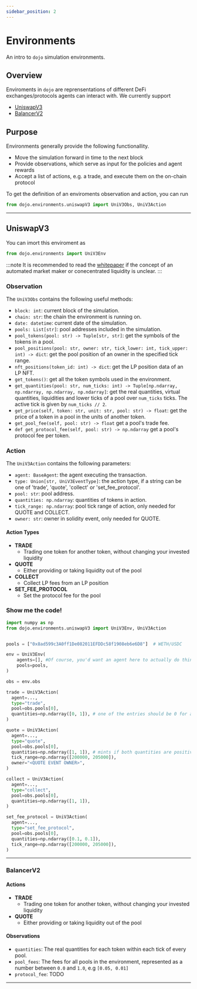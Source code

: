 ```yaml
---
sidebar_position: 2
---
```


# Environments

An intro to `dojo` simulation environments.

## Overview

Enviroments in `dojo` are reprensentations of different DeFi exchanges/protocols agents can interact with.
We currently support
- [UniswapV3](#uniswapv3)
- [BalancerV2](#balancerv2)

## Purpose
Environments generally provide the following functionallity.

- Move the simulation forward in time to the next block
- Provide observations, which serve as input for the policies and agent rewards
- Accept a list of actions, e.g. a trade, and execute them on the on-chain protocol

To get the definition of an enviroments observation and action, you can run
```python
from dojo.environments.uniswapV3 import UniV3Obs, UniV3Action
```
---

## UniswapV3
You can imort this enviroment as 
```python
from dojo.environments import UniV3Env
```

:::note
It is recommended to read the [whitepaper](https://uniswap.org/whitepaper-v3.pdf) if the concept of an automated market maker or conecentrated liquidity is unclear.
:::

### Observation
The `UniV3Obs` contains the following useful methods:
- `block: int`: current block of the simulation.
- `chain: str`: the chain the environment is running on.
- `date: datetime`: current date of the simulation.
- `pools: List[str]`: pool addresses included in the simulation.
- `pool_tokens(pool: str) -> Tuple[str, str]`: get the symbols of the tokens in a pool.
- `pool_positions(pool: str, owner: str, tick_lower: int, tick_upper: int) -> dict`: get the pool position of an owner in the specified tick range.
- `nft_positions(token_id: int) -> dict`: get the LP position data of an LP NFT.
- `get_tokens()`: get all the token symbols used in the environment.
- `get_quantities(pool: str, num_ticks: int) -> Tuple[np.ndarray, np.ndarray, np.ndarray, np.ndarray]`: get the real quantities, virtual quantities, liquidities and lower ticks of a pool over `num_ticks` ticks. The active tick is given by `num_ticks // 2`.
- `get_price(self, token: str, unit: str, pool: str) -> float`: get the price of a token in a pool in the units of another token.
- `get_pool_fee(self, pool: str) -> float` get a pool's trade fee.
- `def get_protocol_fee(self, pool: str) -> np.ndarray` get a pool's protocol fee per token.

### Action
The `UniV3Action` contains the following parameters:
- `agent: BaseAgent`: the agent executing the transaction.
- `type: Union[str, UniV3EventType]`: the action type, if a string can be one of 'trade', 'quote', 'collect' or 'set_fee_protocol'.
- `pool: str`: pool address.
- `quantities: np.ndarray`: quantities of tokens in action.
- `tick_range: np.ndarray`: pool tick range of action, only needed for QUOTE and COLLECT.
- `owner: str`: owner in solidity event, only needed for QUOTE.

#### Action Types
- **TRADE**
  - Trading one token for another token, without changing your invested liquidity
- **QUOTE**
  - Either providing or taking liquidity out of the pool
- **COLLECT**
  - Collect LP fees from an LP position
- **SET_FEE_PROTOCOL**
  - Set the protocol fee for the pool

### Show me the code!

```python
import numpy as np
from dojo.environments.uniswapV3 import UniV3Env, UniV3Action


pools = ["0x8ad599c3A0ff1De082011EFDDc58f1908eb6e6D8"]  # WETH/USDC

env = UniV3Env(
    agents=[], #Of course, you'd want an agent here to actually do things
    pools=pools,
)

obs = env.obs

trade = UniV3Action(
  agent=...,
  type="trade",
  pool=obs.pools[0],
  quantities=np.ndarray([0, 1]), # one of the entries should be 0 for a trade
)

quote = UniV3Action(
  agent=...,
  type="quote",
  pool=obs.pools[0],
  quantities=np.ndarray([1, 1]), # mints if both quantities are positive, burns if both are negative
  tick_range=np.ndarray([200000, 205000]),
  owner="<QUOTE EVENT OWNER>",
)

collect = UniV3Action(
  agent=...,
  type="collect",
  pool=obs.pools[0],
  quantities=np.ndarray([1, 1]),
)

set_fee_protocol = UniV3Action(
  agent=...,
  type="set_fee_protocol",
  pool=obs.pools[0],
  quantities=np.ndarray([0.1, 0.1]),
  tick_range=np.ndarray([200000, 205000]),
)
```

---
### BalancerV2


#### Actions
- **TRADE**
  - Trading one token for another token, without changing your invested liquidity
- **QUOTE**
  - Either providing or taking liquidity out of the pool

#### Observations

- `quantities`:  The real quantities for each token within each tick of every pool.
- `pool_fees`: The fees for all pools in the environment, represented as a number between `0.0` and `1.0`, e.g `[0.05, 0.01]`
- `protocol_fee`: TODO

---

